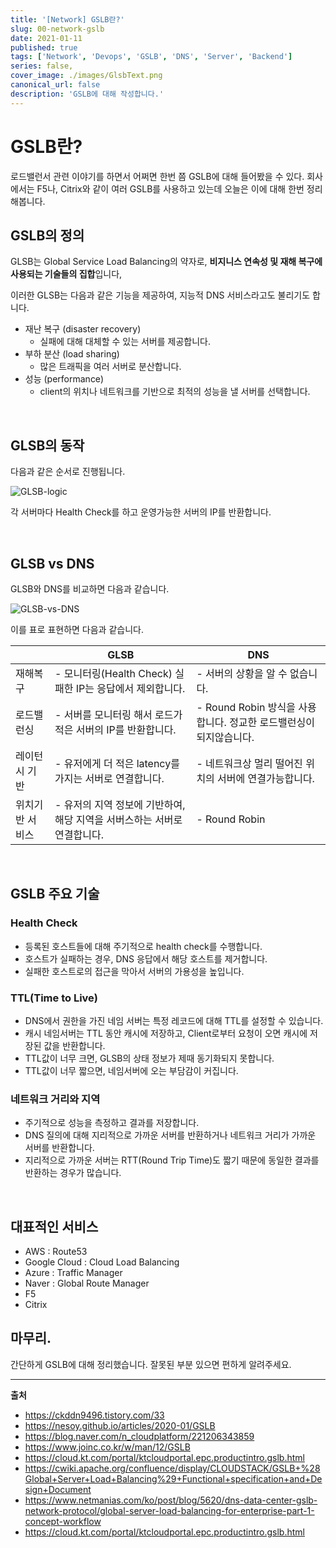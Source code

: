 ```yaml
---
title: '[Network] GSLB란?'
slug: 00-network-gslb
date: 2021-01-11
published: true
tags: ['Network', 'Devops', 'GSLB', 'DNS', 'Server', 'Backend']
series: false,
cover_image: ./images/GlsbText.png
canonical_url: false
description: 'GSLB에 대해 작성합니다.'
---
```


# GSLB란?

로드밸런서 관련 이야기를 하면서 어쩌면 한번 쯤 GSLB에 대해 들어봤을 수 있다. 회사에서는 F5나, Citrix와 같이 여러 GSLB를 사용하고 있는데 오늘은 이에 대해 한번 정리해봅니다.

## GSLB의 정의

GLSB는 Global Service Load Balancing의 약자로, **비지니스 연속성 및 재해 복구에 사용되는 기술들의 집합**입니다,

이러한 GLSB는 다음과 같은 기능을 제공하여, 지능적 DNS 서비스라고도 불리기도 합니다.

- 재난 복구 (disaster recovery)
  - 실패에 대해 대체할 수 있는 서버를 제공합니다.
- 부하 분산 (load sharing)
  - 많은 트래픽을 여러 서버로 분산합니다.
- 성능 (performance)
  - client의 위치나 네트워크를 기반으로 최적의 성능을 낼 서버를 선택합니다.

<br/>

## GLSB의 동작

다음과 같은 순서로 진행됩니다.

![GLSB-logic](https://user-images.githubusercontent.com/42582516/104177144-adcb6300-544b-11eb-8ce7-4cbeef9c7480.png)

각 서버마다 Health Check를 하고 운영가능한 서버의 IP를 반환합니다.

<br/>

## GLSB vs DNS

GLSB와 DNS를 비교하면 다음과 같습니다.

![GLSB-vs-DNS](https://user-images.githubusercontent.com/42582516/104177295-e53a0f80-544b-11eb-8cb4-71d51475305d.png)

이를 표로 표현하면 다음과 같습니다.

|                 | GLSB                                                                     | DNS                                                                |
| --------------- | ------------------------------------------------------------------------ | ------------------------------------------------------------------ |
| 재해복구        | - 모니터링(Health Check) 실패한 IP는 응답에서 제외합니다.                | - 서버의 상황을 알 수 없습니다.                                    |
| 로드밸런싱      | - 서버를 모니터링 해서 로드가 적은 서버의 IP를 반환합니다.               | - Round Robin 방식을 사용합니다. 정교한 로드밸런싱이 되지않습니다. |
| 레이턴시 기반   | - 유저에게 더 적은 latency를 가지는 서버로 연결합니다.                   | - 네트워크상 멀리 떨어진 위치의 서버에 연결가능합니다.             |
| 위치기반 서비스 | - 유저의 지역 정보에 기반하여, 해당 지역을 서버스하는 서버로 연결합니다. | - Round Robin                                                      |

<br/>

## GSLB 주요 기술

### Health Check

- 등록된 호스트들에 대해 주기적으로 health check를 수행합니다.
- 호스트가 실패하는 경우, DNS 응답에서 해당 호스트를 제거합니다.
- 실패한 호스트로의 접근을 막아서 서버의 가용성을 높입니다.

### TTL(Time to Live)

- DNS에서 권한을 가진 네임 서버는 특정 레코드에 대해 TTL를 설정할 수 있습니다.
- 캐시 네임서버는 TTL 동안 캐시에 저장하고, Client로부터 요청이 오면 캐시에 저장된 값을 반환합니다.
- TTL값이 너무 크면, GLSB의 상태 정보가 제때 동기화되지 못합니다.
- TTL값이 너무 짧으면, 네임서버에 오는 부담감이 커집니다.

### 네트워크 거리와 지역

- 주기적으로 성능을 측정하고 결과를 저장합니다.
- DNS 질의에 대해 지리적으로 가까운 서버를 반환하거나 네트워크 거리가 가까운 서버를 반환합니다.
- 지리적으로 가까운 서버는 RTT(Round Trip Time)도 짧기 때문에 동일한 결과를 반환하는 경우가 많습니다.

<br/>

## 대표적인 서비스

- AWS : Route53
- Google Cloud : Cloud Load Balancing
- Azure : Traffic Manager
- Naver : Global Route Manager
- F5
- Citrix

## 마무리.

간단하게 GSLB에 대해 정리했습니다. 잘못된 부분 있으면 편하게 알려주세요.

---

**출처**

- https://ckddn9496.tistory.com/33
- https://nesoy.github.io/articles/2020-01/GSLB
- https://blog.naver.com/n_cloudplatform/221206343859
- https://www.joinc.co.kr/w/man/12/GSLB
- https://cloud.kt.com/portal/ktcloudportal.epc.productintro.gslb.html
- https://cwiki.apache.org/confluence/display/CLOUDSTACK/GSLB+%28Global+Server+Load+Balancing%29+Functional+specification+and+Design+Document
- https://www.netmanias.com/ko/post/blog/5620/dns-data-center-gslb-network-protocol/global-server-load-balancing-for-enterprise-part-1-concept-workflow
- https://cloud.kt.com/portal/ktcloudportal.epc.productintro.gslb.html
